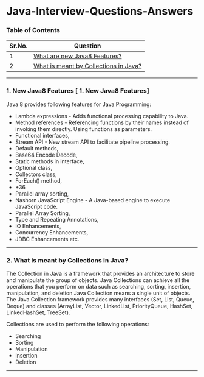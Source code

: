 # Java-Interview-Questions-Answers

### Table of Contents
| Sr.No.        | Question      | 
| ------------- |-------------| 
| 1             |[What are new Java8 Features?](https://github.com/aatul/Java-Interview-Questions-Answers/blob/master/README.md#1-new-java8-features--1-new-java8-features) | 
| 2             |[What is meant by Collections in Java?](https://github.com/aatul/Java-Interview-Questions-Answers/blob/master/README.md#2-what-is-meant-by-collections-in-java) | 
---

### 1. New Java8 Features [ 1. New Java8 Features]

Java 8 provides following features for Java Programming:
*	Lambda expressions - Adds functional processing capability to Java. 
*	Method references - Referencing functions by their names instead of invoking them directly. Using functions as parameters. 
*	Functional interfaces,
*	Stream API - New stream API to facilitate pipeline processing. 
*	Default methods,
*	Base64 Encode Decode,
*	Static methods in interface,
*	Optional class,
*	Collectors class,
*	ForEach() method,
*	+36
*	Parallel array sorting,
*	Nashorn JavaScript Engine - A Java-based engine to execute JavaScript code. 
*	Parallel Array Sorting,
*	Type and Repeating Annotations,
*	IO Enhancements,
*	Concurrency Enhancements,
*	JDBC Enhancements etc.
---
### 2. What is meant by Collections in Java?

The Collection in Java is a framework that provides an architecture to store and manipulate the group of objects. Java Collections can achieve all the operations that you perform on data such as searching, sorting, insertion, manipulation, and deletion.Java Collection means a single unit of objects. The Java Collection framework provides many interfaces (Set, List, Queue, Deque) and classes (ArrayList, Vector, LinkedList, PriorityQueue, HashSet, LinkedHashSet, TreeSet). 

Collections are used to perform the following operations:
*	Searching
*	Sorting
*	Manipulation
*	Insertion
*	Deletion 
---

